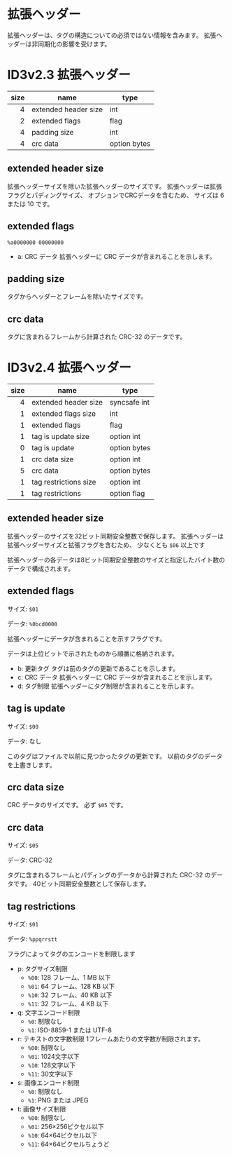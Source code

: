 # 拡張ヘッダー

拡張ヘッダーは、タグの構造についての必須ではない情報を含みます。
拡張ヘッダーは非同期化の影響を受けます。

# ID3v2.3 拡張ヘッダー

| size | name | type |
| ---: | --- | --- |
| 4 | extended header size | int |
| 2 | extended flags | flag |
| 4 | padding size | int |
| 4 | crc data | option bytes |

## extended header size

拡張ヘッダーサイズを除いた拡張ヘッダーのサイズです。
拡張ヘッダーは拡張フラグとパディングサイズ、
オプションでCRCデータを含むため、
サイズは 6 または 10 です。

## extended flags

`%a0000000 00000000`

- a: CRC データ
  拡張ヘッダーに CRC データが含まれることを示します。

## padding size

タグからヘッダーとフレームを除いたサイズです。

## crc data

タグに含まれるフレームから計算された CRC-32 のデータです。

# ID3v2.4 拡張ヘッダー

| size | name | type |
| ---: | --- | --- |
| 4 | extended header size | syncsafe int |
| 1 | extended flags size | int |
| 1 | extended flags | flag |
| 1 | tag is update size | option int |
| 0 | tag is update | option bytes |
| 1 | crc data size | option int |
| 5 | crc data | option bytes |
| 1 | tag restrictions size | option int |
| 1 | tag restrictions | option flag |

## extended header size

拡張ヘッダーのサイズを32ビット同期安全整数で保存します。
拡張ヘッダーは拡張ヘッダーサイズと拡張フラグを含むため、
少なくとも `$06` 以上です

拡張ヘッダーの各データは8ビット同期安全整数のサイズと指定したバイト数のデータで構成されます。

## extended flags

サイズ: `$01`

データ: `%0bcd0000`

拡張ヘッダーにデータが含まれることを示すフラグです。

データは上位ビットで示されたものから順番に格納されます。

- b: 更新タグ
  タグは前のタグの更新であることを示します。
- c: CRC データ
  拡張ヘッダーに CRC データが含まれることを示します。
- d: タグ制限
  拡張ヘッダーにタグ制限が含まれることを示します。

## tag is update

サイズ: `$00`

データ: なし

このタグはファイルで以前に見つかったタグの更新です。 
以前のタグのデータを上書きします。

## crc data size

CRC データのサイズです。
必ず `$05` です。

## crc data

サイズ: `$05`

データ: CRC-32

タグに含まれるフレームとパディングのデータから計算された CRC-32 のデータです。
40ビット同期安全整数として保存します。

## tag restrictions

サイズ: `$01`

データ: `%ppqrrstt`

フラグによってタグのエンコードを制限します

- p: タグサイズ制限
  - `%00`: 128 フレーム、1 MB 以下
  - `%01`: 64 フレーム、128 KB 以下
  - `%10`: 32 フレーム、40 KB 以下
  - `%11`: 32 フレーム、4 KB 以下
- q: 文字エンコード制限
  - `%0`: 制限なし
  - `%1`: ISO-8859-1 または UTF-8
- r: テキストの文字数制限
  1フレームあたりの文字数が制限されます。
  - `%00`: 制限なし
  - `%01`: 1024文字以下
  - `%10`: 128文字以下
  - `%11`: 30文字以下
- s: 画像エンコード制限
  - `%0`: 制限なし
  - `%1`: PNG または JPEG
- t: 画像サイズ制限
  - `%00`: 制限なし
  - `%01`: 256×256ピクセル以下
  - `%10`: 64×64ピクセル以下
  - `%11`: 64×64ピクセルちょうど
